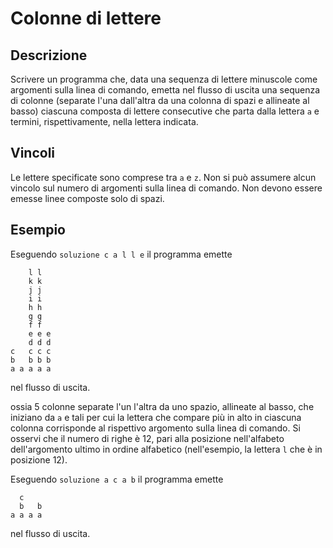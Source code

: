 Colonne di lettere
==================

Descrizione
-----------

Scrivere un programma che, data una sequenza di lettere minuscole come argomenti
sulla linea di comando, emetta nel flusso di uscita una sequenza di colonne
(separate l'una dall'altra da una colonna di spazi e allineate al basso)
ciascuna composta di lettere consecutive che parta dalla lettera `a` e termini,
rispettivamente, nella lettera indicata.


Vincoli
-------

Le lettere specificate sono comprese tra `a` e `z`. Non si può assumere alcun
vincolo sul numero di argomenti sulla linea di comando. Non devono essere emesse
linee composte solo di spazi.


Esempio
-------

Eseguendo `soluzione c a l l e` il programma emette

        l l
        k k
        j j
        i i
        h h
        g g
        f f
        e e e
        d d d
    c   c c c
    b   b b b
    a a a a a

nel flusso di uscita.

ossia 5 colonne separate l'un l'altra da uno spazio, allineate al basso, che
iniziano da `a` e tali per cui la lettera che compare più in alto in ciascuna
colonna corrisponde al rispettivo argomento sulla linea di comando. Si osservi
che il numero di righe è 12, pari alla posizione nell'alfabeto dell'argomento
ultimo in ordine alfabetico (nell'esempio, la lettera `l` che è in posizione
12).

Eseguendo `soluzione a c a b` il programma  emette

      c
      b   b
    a a a a

nel flusso di uscita.
